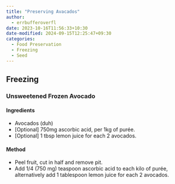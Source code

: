 ```yaml
---
title: "Preserving Avacados"
author:
  - errbufferoverfl
date: 2023-10-16T11:56:33+10:30
date-modified: 2024-09-15T12:25:47+09:30
categories:
  - Food Preservation
  - Freezing
  - Seed
---
```


## Freezing

### Unsweetened Frozen Avocado

#### Ingredients

- Avocados (duh)
- \[Optional\] 750mg ascorbic acid, per 1kg of purée.
- \[Optional\] 1 tbsp lemon juice for each 2 avocados.

#### Method

- Peel fruit, cut in half and remove pit.
- Add 1/4 (750 mg) teaspoon ascorbic acid to each kilo of purée, alternatively add 1 tablespoon lemon juice for each 2 avocados.
